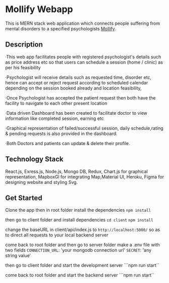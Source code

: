 # Mollify Webapp

This is MERN stack web application which connects people suffering from mental disorders to a specified psychologists [Mollify](https://mollify-webapp.herokuapp.com/).

## Description

·This web app facilitates people with registered psychologist's details such as price address etc so that users can schedule a session (home / clinic) as per his feasibility

·Psychologist will receive details such as requested time, disorder etc, hence can accept or reject request according to scheduled calendar depending on the session booked already and location feasibility,

·Once Psychologist has accepted the patient request then both have the facility to navigate to each other present location

·Data driven Dashboard has been created to facilitate doctor to view information like completed session, earning etc

·Graphical representation of failed/successful session, daily schedule,rating & pending requests is also provided in the dashboard.

·Both Doctors and patients can update & delete their profile.

## Technology Stack

React.js, Exress.js, Node.js, Mongo DB, Redux, Chart.js for graphical representation,
MapboxGl for integrating Map,Material UI, Heroku, Figma for designing website and styling Svg.

## Get Started
Clone the app then in root folder install the dependencies
```npm install```

then go to client folder and install dependencies 
```cd client```
```npm install```

change the baseURL in client/api/index.js to
```http://localhost:5000/```
so as to direct all requests to your local backend server

come back to root folder and then go to server folder make a .env file with two fields
```CONNECTION_URL```: 'your mongodb connection url'
```SECRET```: 'any string value'

then go to client folder and start the development server
```npm run start``

come back to root folder and start the backend server
```npm run start``
